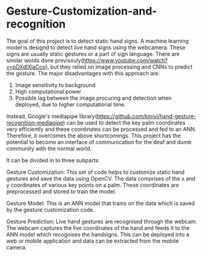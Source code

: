 # Gesture-Customization-and-recognition
The goal of this project is to detect static hand signs. A machine learning model is designd to detect live hand signs using the webcamera. These signs are usually static gestures or a part of sign language. There are similar words done previsouly(https://www.youtube.com/watch?v=pDXdlXlaCco), but they relied on image processing and CNNs to predict the gesture. The major disadvantages with this approach are:
1. Image sensitivity to background
2. High computational power
3. Possible lag between the image procuring and detection when deployed, due to higher computational time.

Instead, Google's mediapipe library(https://github.com/kinivi/hand-gesture-recognition-mediapipe) can be used to detect the key palm coordinates very efficiently and these coordinates can be processed and fed to an ANN. Therefore, it overcomes the above shortcomings.
This project has the potential to become an interface of communication for the deaf and dumb community with the normal world. 

It can be divided in to three subparts:

Gesture Customization:
This set of code helps to customize static hand gestures and save the data using OpenCV. The data comprises of the x and y coordinates of various key points on a palm. These coordinates are preprocessed and stored to train the model.

Gesture Model:
This is an ANN model that trains on the data which is saved by the gesture customization code. 

Gesture Prediction:
Live hand gestures are recognised through the webcam. The webcam captures the live coordinates of the hand and feeds it to the ANN model which recognises the handsigns. This can be deployed into a web or mobile application and data can be extracted from the mobile camera.
